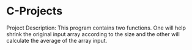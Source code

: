 # C-Projects
Project Description: 
This program contains two functions. One will help shrink the original input array according to the size and the other will calculate the average of the array input. 
